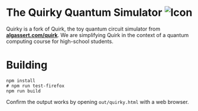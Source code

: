 # The Quirky Quantum Simulator <img src="doc/favicon.ico" alt="Icon" title="Icon" />

Quirky is a fork of Quirk, the toy quantum circuit simulator from **[algassert.com/quirk](http://algassert.com/quirk)**.
We are simplifying Quirk in the context of a quantum computing course for high-school students.


# Building

```
npm install
# npm run test-firefox
npm run build
```

Confirm the output works by opening `out/quirky.html` with a web browser.
